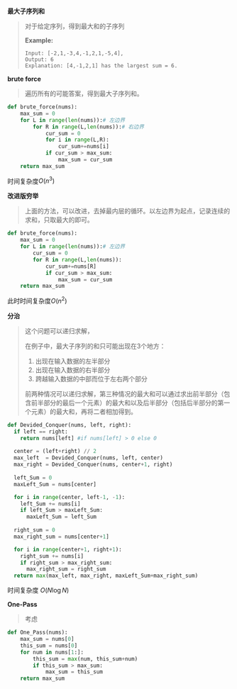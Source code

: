 **最大子序列和**

>对于给定序列，得到最大和的子序列
>
>**Example:**
>
>```
>Input: [-2,1,-3,4,-1,2,1,-5,4],
>Output: 6
>Explanation: [4,-1,2,1] has the largest sum = 6.
>```

**brute force**

> 遍历所有的可能答案，得到最大子序列和。

```python
def brute_force(nums):
    max_sum = 0 
    for L in range(len(nums)):# 左边界
        for R in range(L,len(nums)):# 右边界
            cur_sum = 0
            for i in range(L,R):
                cur_sum+=nums[i]
            if cur_sum > max_sum:
                max_sum = cur_sum
    return max_sum
```

时间复杂度$O(n^3)$

**改进版穷举**

> 上面的方法，可以改进，去掉最内层的循环。以左边界为起点，记录连续的求和，只取最大的即可。

```python
def brute_force(nums):
    max_sum = 0 
    for L in range(len(nums)):# 左边界
        cur_sum = 0
        for R in range(L,len(nums)):
            cur_sum+=nums[R]
            if cur_sum > max_sum:
                max_sum = cur_sum
    return max_sum
```

此时时间复杂度$O(n^2)$

**分治**

> 这个问题可以递归求解，
>
> 在例子中，最大子序列的和只可能出现在3个地方：
>
> 1. 出现在输入数据的左半部分
> 2. 出现在输入数据的右半部分
> 3. 跨越输入数据的中部而位于左右两个部分
>
> 前两种情况可以递归求解，第三种情况的最大和可以通过求出前半部分（包含前半部分的最后一个元素）的最大和以及后半部分（包括后半部分的第一个元素）的最大和，再将二者相加得到。

```python
def Devided_Conquer(nums, left, right):
  if left == right:
    return nums[left] #if nums[left] > 0 else 0
  
  center = (left+right) // 2
  max_left  = Devided_Conquer(nums, left, center)
  max_right = Devided_Conquer(nums, center+1, right)
  
  left_Sum = 0
  maxLeft_Sum = nums[center]

  for i in range(center, left-1, -1):
    left_Sum += nums[i]
    if left_Sum > maxLeft_Sum:
      maxLeft_Sum = left_Sum
  
  right_sum = 0
  max_right_sum = nums[center+1] 

  for i in range(center+1, right+1):
    right_sum += nums[i]
    if right_sum > max_right_sum:
      max_right_sum = right_sum
  return max(max_left, max_right, maxLeft_Sum+max_right_sum)
```

时间复杂度 $O (N\log N)$

**One-Pass**

> 考虑

```python
def One_Pass(nums):
    max_sum = nums[0]
    this_sum = nums[0]
    for num in nums[1:]:
        this_sum = max(num, this_sum+num)
        if this_sum > max_sum:
            max_sum = this_sum
    return max_sum
```
